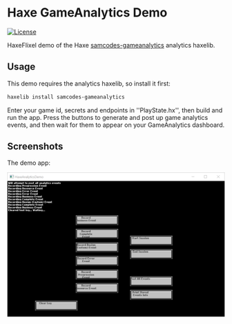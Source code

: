 # Haxe GameAnalytics Demo

[![License](http://img.shields.io/:license-mit-blue.svg?style=flat-square)](https://github.com/Tw1ddle/samcodes-gameanalytics-demo/blob/master/LICENSE)

HaxeFlixel demo of the Haxe [samcodes-gameanalytics](https://github.com/Tw1ddle/samcodes-gameanalytics) analytics haxelib.

## Usage

This demo requires the analytics haxelib, so install it first:

```bash
haxelib install samcodes-gameanalytics
```

Enter your game id, secrets and endpoints in ''PlayState.hx'', then build and run the app. Press the buttons to generate and post up game analytics events, and then wait for them to appear on your GameAnalytics dashboard.

## Screenshots

The demo app:

![Screenshot of demo app](https://github.com/Tw1ddle/samcodes-gameanalytics-demo/blob/master/screenshots/analytics-demo.png?raw=true "Analytics Demo")